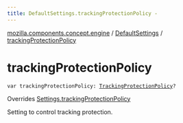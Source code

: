 ```yaml
---
title: DefaultSettings.trackingProtectionPolicy - 
---
```


[mozilla.components.concept.engine](../index.html) / [DefaultSettings](index.html) / [trackingProtectionPolicy](./tracking-protection-policy.html)

# trackingProtectionPolicy

`var trackingProtectionPolicy: `[`TrackingProtectionPolicy`](../-engine-session/-tracking-protection-policy/index.html)`?`

Overrides [Settings.trackingProtectionPolicy](../-settings/tracking-protection-policy.html)

Setting to control tracking protection.

